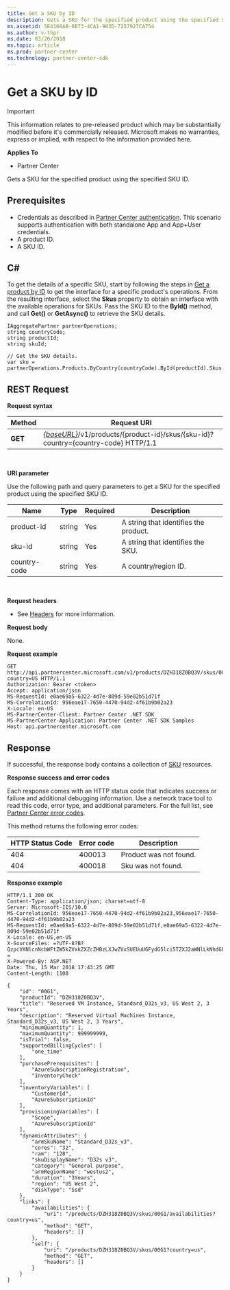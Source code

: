 ```yaml
---
title: Get a SKU by ID
description: Gets a SKU for the specified product using the specified SKU ID.
ms.assetid: 5E4160AB-6B73-4CA1-903D-7257927CA754
ms.author: v-thpr
ms.date: 03/20/2018
ms.topic: article
ms.prod: partner-center
ms.technology: partner-center-sdk
---
```


# Get a SKU by ID

>[!IMPORTANT]   
>This information relates to pre-released product which may be substantially modified before it's commercially released. Microsoft makes no warranties, express or implied, with respect to the information provided here. 

**Applies To**

-   Partner Center

Gets a SKU for the specified product using the specified SKU ID.

## <span id="Prerequisites"></span><span id="prerequisites"></span><span id="PREREQUISITES"></span>Prerequisites


-   Credentials as described in [Partner Center authentication](partner-center-authentication.md). This scenario supports authentication with both standalone App and App+User credentials.
-   A product ID. 
-   A SKU ID. 


## <span id="C_"></span><span id="c_"></span>C#


To get the details of a specific SKU, start by following the steps in [Get a product by ID](get-a-product-by-id.md) to get the interface for a specific product's operations. From the resulting interface, select the **Skus** property to obtain an interface with the available operations for SKUs. Pass the SKU ID to the **ById()** method, and call **Get()** or **GetAsync()** to retrieve the SKU details.

```CSharp
IAggregatePartner partnerOperations;
string countryCode;
string productId; 
string skuId;

// Get the SKU details.
var sku = partnerOperations.Products.ByCountry(countryCode).ById(productId).Skus.ById(skuId).Get();
```

## <span id="REST_Request"></span><span id="rest_request"></span><span id="REST_REQUEST"></span>REST Request


**Request syntax**

| Method  | Request URI                                                                                                         |
|---------|---------------------------------------------------------------------------------------------------------------------|
| **GET** | [*{baseURL}*](partner-center-rest-urls.md)/v1/products/{product-id}/skus/{sku-id}?country={country-code} HTTP/1.1   |

 

**URI parameter**

Use the following path and query parameters to get a SKU for the specified product using the specified SKU ID.

| Name                   | Type     | Required | Description                                                     |
|------------------------|----------|----------|-----------------------------------------------------------------|
| product-id             | string   | Yes      | A string that identifies the product.                           |
| sku-id                 | string   | Yes      | A string that identifies the SKU.                               |
| country-code           | string   | Yes      | A country/region ID.                                            |

 

**Request headers**

-   See [Headers](headers.md) for more information.

**Request body**

None.

**Request example**

```
GET http://api.partnercenter.microsoft.com/v1/products/DZH318Z0BQ3V/skus/00G1?country=US HTTP/1.1
Authorization: Bearer <token>
Accept: application/json
MS-RequestId: e0ae69a5-6322-4d7e-809d-59e02b51d71f
MS-CorrelationId: 956eae17-7650-4470-94d2-4f61b9b02a23
X-Locale: en-US
MS-PartnerCenter-Client: Partner Center .NET SDK
MS-PartnerCenter-Application: Partner Center .NET SDK Samples
Host: api.partnercenter.microsoft.com
```

## <span id="Response"></span><span id="response"></span><span id="RESPONSE"></span>Response


If successful, the response body contains a collection of [SKU](products.md#sku) resources.

**Response success and error codes**

Each response comes with an HTTP status code that indicates success or failure and additional debugging information. Use a network trace tool to read this code, error type, and additional parameters. For the full list, see [Partner Center error codes](error-codes.md).

This method returns the following error codes:

| HTTP Status Code     | Error code   | Description                                                                                               |
|----------------------|--------------|-----------------------------------------------------------------------------------------------------------|
| 404                  | 400013       | Product was not found.                                                                                    |
| 404                  | 400018       | Sku was not found.                                                                                        |


**Response example**

```
HTTP/1.1 200 OK
Content-Type: application/json; charset=utf-8
Server: Microsoft-IIS/10.0
MS-CorrelationId: 956eae17-7650-4470-94d2-4f61b9b02a23,956eae17-7650-4470-94d2-4f61b9b02a23
MS-RequestId: e0ae69a5-6322-4d7e-809d-59e02b51d71f,e0ae69a5-6322-4d7e-809d-59e02b51d71f
X-Locale: en-US,en-US
X-SourceFiles: =?UTF-8?B?QzpcVXNlcnNcbWFtZW5kZVxkZXZcZHBzLXJwZVxSUEUuUGFydG5lci5TZXJ2aWNlLkNhdGFsb2dcV2ViQXBpc1xDYXRhbG9nU2VydmljZS5WMi5XZWJcdjFccHJvZHVjdHNcRFpIMzE4WjBCUTNWXHNrdXNcMDBHMQ==?=
X-Powered-By: ASP.NET
Date: Thu, 15 Mar 2018 17:43:25 GMT
Content-Length: 1108

{
    "id": "00G1",
    "productId": "DZH318Z0BQ3V",
    "title": "Reserved VM Instance, Standard_D32s_v3, US West 2, 3 Years",
    "description": "Reserved Virtual Machines Instance, Standard_D32s_v3, US West 2, 3 Years",
    "minimumQuantity": 1,
    "maximumQuantity": 999999999,
    "isTrial": false,
    "supportedBillingCycles": [
        "one_time"
    ],
    "purchasePrerequisites": [
        "AzureSubscriptionRegistration",
        "InventoryCheck"
    ],
    "inventoryVariables": [
        "CustomerId",
        "AzureSubscriptionId"
    ],
    "provisioningVariables": [
        "Scope",
        "AzureSubscriptionId"
    ],
    "dynamicAttributes": {
        "armSkuName": "Standard_D32s_v3",
        "cores": "32",
        "ram": "128",
        "skuDisplayName": "D32s v3",
        "category": "General purpose",
        "armRegionName": "westus2",
        "duration": "3Years",
        "region": "US West 2",
        "diskType": "Ssd"
    },
    "links": {
        "availabilities": {
            "uri": "/products/DZH318Z0BQ3V/skus/00G1/availabilities?country=us",
            "method": "GET",
            "headers": []
        },
        "self": {
            "uri": "/products/DZH318Z0BQ3V/skus/00G1?country=us",
            "method": "GET",
            "headers": []
        }
    }
}
```

